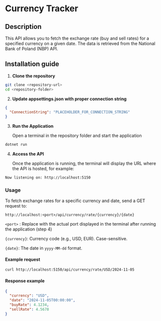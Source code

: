 # Currency Tracker

## Description
This API allows you to fetch the exchange rate (buy and sell rates) for a specified currency on a given date. The data is retrieved from the National Bank of Poland (NBP) API.

## Installation guide

1. **Clone the repository**
```bash
git clone <repository-url>
cd <repository-folder>
```
2. **Update appsettings.json with proper connection string**

```json
{
  "ConnectionString": "PLACEHOLDER_FOR_CONNECTION_STRING"
}
```
3. **Run the Application**

    Open a terminal in the repository folder and start the application
```bash
dotnet run
```
4. **Access the API**

   Once the application is running, the terminal will display the URL where the API is hosted, for example:
```bash
Now listening on: http://localhost:5150
```

### Usage

To fetch exchange rates for a specific currency and date, send a GET request to:

```text
http://localhost:<port>/api/currency/rate/{currency}/{date}
```
`<port>` : Replace with the actual port displayed in the terminal after running the application (step 4)

`{currency}`: Currency code (e.g., USD, EUR). Case-sensitive.

`{date}`: The date in `yyyy-MM-dd` format.


#### Example request
```bash
curl http://localhost:5150/api/currency/rate/USD/2024-11-05
```
#### Response example
```json
{
  "currency": "USD",
  "date": "2024-11-05T00:00:00",
  "buyRate": 4.1234,
  "sellRate": 4.5678
}
```